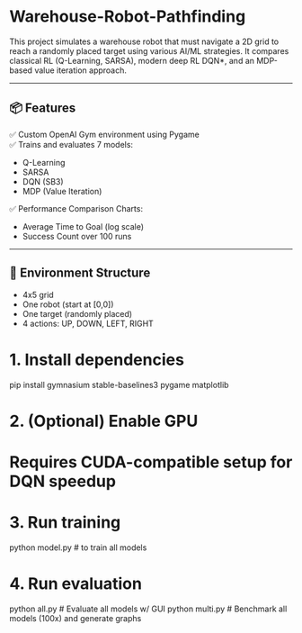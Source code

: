 # Warehouse-Robot-Pathfinding

This project simulates a warehouse robot that must navigate a 2D grid to reach a randomly placed target using various AI/ML strategies. It compares classical RL (Q-Learning, SARSA), modern deep RL  DQN*, and an MDP-based value iteration approach.

---

## 📦 Features

✅ Custom OpenAI Gym environment using Pygame  
✅ Trains and evaluates 7 models:  
- Q-Learning  
- SARSA   
- DQN (SB3)   
- MDP (Value Iteration)

✅ Performance Comparison Charts:
- Average Time to Goal (log scale)
- Success Count over 100 runs

---

## 🧠 Environment Structure

- 4x5 grid
- One robot (start at [0,0])
- One target (randomly placed)
- 4 actions: UP, DOWN, LEFT, RIGHT


# 1. Install dependencies
pip install gymnasium stable-baselines3 pygame matplotlib

# 2. (Optional) Enable GPU
# Requires CUDA-compatible setup for DQN speedup

# 3. Run training
python model.py                            # to train all models

# 4. Run evaluation
python all.py                              # Evaluate all models w/ GUI
python multi.py                            # Benchmark all models (100x) and generate graphs

